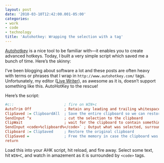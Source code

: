 ```yaml
---
layout: post
date: '2010-03-10T12:42:00.001-05:00'
categories:
- work
- code
- technology
title: 'Autohotkey: Wrapping the selection with a tag'
---
```


[Autohotkey](http://www.autohotkey.com/) is a nice tool to be familiar with—it enables you to create advanced hotkeys. Today, I built a very simple script which saved me a bunch of time. Here’s the skinny:

I’ve been blogging about software a lot and these posts are often heavy with terms or phrases that I wrap in `http://www.autohotkey.com/` tags. Unfortunately, my editor ([Live Writer](http://download.live.com/writer)), as awesome as it is, doesn’t support something like this. AutoHotKey to the rescue!

Here’s the script: 

```ini
#c::                       ; fire on WIN+c
AutoTrim Off               ; Retain any leading and trailing whitespace on the clipboard.
ClipSaved := ClipboardAll  ; Save the entire clipboard so we can restore it when we're done
SendInput ^x               ; cut the selection to the clipboard
ClipWait                   ; wait for the clipboard to contain something
SendInput <code>%clipboard%</code>` ; Output what was selected, surrounded by <code> tags
Clipboard := ClipSaved     ; Restore the original clipboard
ClipSaved =                ; Free the memory in case the clipboard was very large.
return
```
 
Load this into your AHK script, hit reload, and fire away. Select some text, hit `WIN+C`, and watch in amazement as it is surrounded by `<code>` tags.